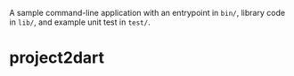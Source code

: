 A sample command-line application with an entrypoint in `bin/`, library code
in `lib/`, and example unit test in `test/`.
# project2dart
